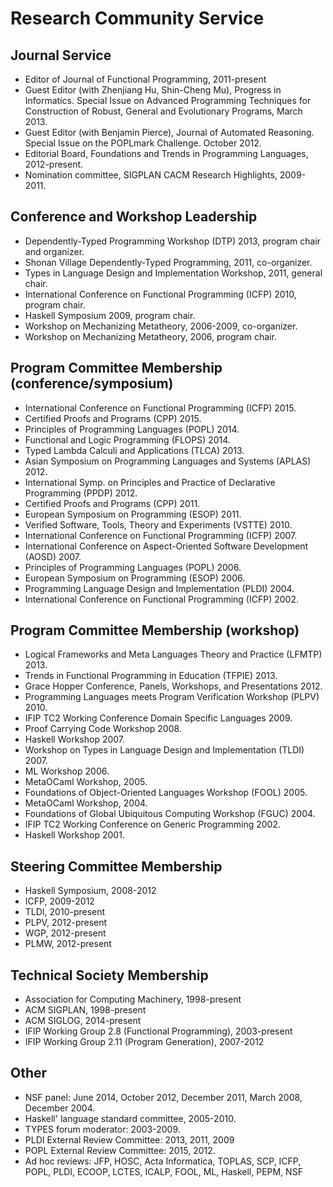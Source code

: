 Research Community Service 
==========================

## Journal Service

- Editor of Journal of Functional Programming, 2011-present
- Guest Editor (with Zhenjiang Hu, Shin-Cheng Mu), Progress in
  Informatics. Special Issue on Advanced Programming Techniques for
  Construction of Robust, General and Evolutionary Programs, March 2013.
- Guest Editor (with Benjamin Pierce), 
  Journal of Automated Reasoning. Special Issue on the POPLmark
  Challenge. October 2012.
- Editorial Board,  Foundations and Trends in Programming
  Languages, 2012-present.
- Nomination committee, SIGPLAN CACM Research Highlights, 2009-2011.

## Conference and Workshop Leadership

- Dependently-Typed Programming Workshop (DTP) 2013, program chair and organizer.
- Shonan Village Dependently-Typed Programming, 2011, co-organizer.
- Types in Language Design and Implementation Workshop, 2011, general chair.
- International Conference on Functional Programming (ICFP) 2010, program chair.
- Haskell Symposium 2009, program chair. 
- Workshop on Mechanizing Metatheory, 2006-2009, co-organizer.
- Workshop on Mechanizing Metatheory, 2006, program chair.

## Program Committee Membership (conference/symposium)

- International Conference on Functional Programming (ICFP) 2015.
- Certified Proofs and Programs (CPP) 2015.
- Principles of Programming Languages (POPL) 2014.
- Functional and Logic Programming (FLOPS) 2014.
- Typed Lambda Calculi and Applications (TLCA) 2013.
- Asian Symposium on Programming Languages and Systems
    (APLAS) 2012.
- International Symp. on Principles and Practice of
    Declarative Programming (PPDP) 2012.
- Certified Proofs and Programs (CPP) 2011.
- European Symposium on Programming (ESOP) 2011.
- Verified Software, Tools, Theory and Experiments (VSTTE) 2010.
- International Conference on Functional Programming (ICFP) 2007.
- International Conference on Aspect-Oriented Software Development (AOSD) 2007.
- Principles of Programming Languages (POPL) 2006.
- European Symposium on Programming (ESOP) 2006.
- Programming Language Design and Implementation (PLDI) 2004.
- International Conference on Functional Programming (ICFP) 2002.

## Program Committee Membership (workshop)

- Logical Frameworks and Meta Languages Theory and Practice (LFMTP) 2013.
- Trends in Functional Programming in Education (TFPIE) 2013.
- Grace Hopper Conference, Panels, Workshops, and Presentations 2012.
- Programming Languages meets Program Verification Workshop  (PLPV) 2010.
- IFIP TC2 Working Conference Domain Specific Languages 2009. 
- Proof Carrying Code Workshop 2008.
- Haskell Workshop 2007.
- Workshop on Types in Language Design and Implementation (TLDI) 2007.
- ML Workshop 2006.
- MetaOCaml Workshop, 2005.
- Foundations of Object-Oriented Languages Workshop (FOOL) 2005.
- MetaOCaml Workshop, 2004.
- Foundations of Global Ubiquitous Computing Workshop (FGUC) 2004.
- IFIP TC2 Working Conference on Generic Programming 2002.
- Haskell Workshop 2001.

## Steering Committee Membership

- Haskell Symposium, 2008-2012
- ICFP, 2009-2012
- TLDI, 2010-present
- PLPV, 2012-present
- WGP, 2012-present
- PLMW, 2012-present

## Technical Society Membership
  * Association for Computing Machinery, 1998-present
  * ACM SIGPLAN, 1998-present
  * ACM SIGLOG, 2014-present
  * IFIP Working Group 2.8 (Functional Programming), 2003-present
  * IFIP Working Group 2.11 (Program Generation), 2007-2012


## Other
- NSF panel: June 2014, October 2012, December 2011, March 2008, December 2004.
- Haskell' language standard committee, 2005-2010.
- TYPES forum moderator: 2003-2009. 
- PLDI External Review Committee: 2013, 2011, 2009
- POPL External Review Committee: 2015, 2012.
- Ad hoc reviews: JFP, HOSC, Acta Informatica, TOPLAS, SCP, ICFP, POPL, PLDI, ECOOP, LCTES, ICALP, FOOL, ML, Haskell, PEPM, NSF
